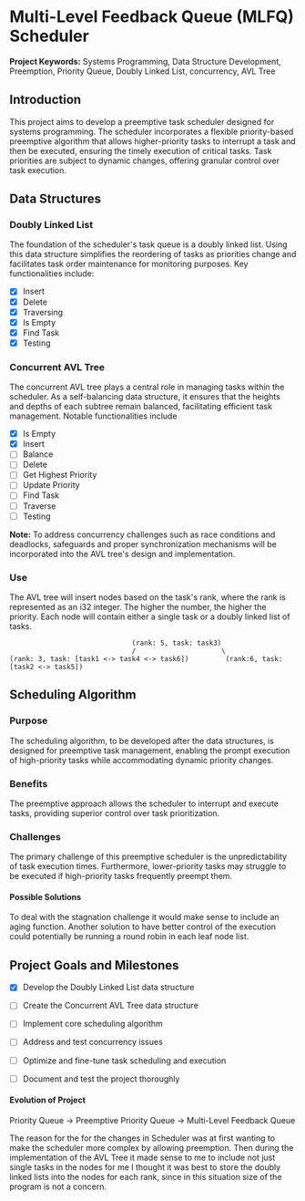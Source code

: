# Multi-Level Feedback Queue (MLFQ) Scheduler

**Project Keywords:** Systems Programming, Data Structure Development, Preemption, Priority Queue, Doubly Linked List, concurrency, AVL Tree

## Introduction

This project aims to develop a preemptive task scheduler designed for systems programming. The scheduler incorporates a flexible priority-based preemptive algorithm that allows higher-priority tasks to interrupt a task and then be executed, ensuring the timely execution of critical tasks. Task priorities are subject to dynamic changes, offering granular control over task execution.

## Data Structures
### Doubly Linked List

The foundation of the scheduler's task queue is a doubly linked list. Using this data structure simplifies the reordering of tasks as priorities change and facilitates task order maintenance for monitoring purposes. Key functionalities include:

- [x] Insert
- [x] Delete
- [x] Traversing
- [x] Is Empty
- [x] Find Task
- [X] Testing

### Concurrent AVL Tree

The concurrent AVL tree plays a central role in managing tasks within the scheduler. As a self-balancing data structure, it ensures that the heights and depths of each subtree remain balanced, facilitating efficient task management. Notable functionalities include

- [x] Is Empty
- [x] Insert
- [ ] Balance
- [ ] Delete
- [ ] Get Highest Priority 
- [ ] Update Priority
- [ ] Find Task
- [ ] Traverse
- [ ] Testing

**Note:** To address concurrency challenges such as race conditions and deadlocks, safeguards and proper synchronization mechanisms will be incorporated into the AVL tree's design and implementation.

### Use

The AVL tree will insert nodes based on the task's rank, where the rank is represented as an i32 integer. The higher the number, the higher the priority. Each node will contain either a single task or a doubly linked list of tasks.

                                  (rank: 5, task: task3)
                                  /                     \
    (rank: 3, task: [task1 <-> task4 <-> task6])         (rank:6, task: [task2 <-> task5])

## Scheduling Algorithm

### Purpose
The scheduling algorithm, to be developed after the data structures, is designed for preemptive task management, enabling the prompt execution of high-priority tasks while accommodating dynamic priority changes.

### Benefits
The preemptive approach allows the scheduler to interrupt and execute tasks, providing superior control over task prioritization.

### Challenges
The primary challenge of this preemptive scheduler is the unpredictability of task execution times. Furthermore, lower-priority tasks may struggle to be executed if high-priority tasks frequently preempt them.

#### Possible Solutions
To deal with the stagnation challenge it would make sense to include an aging function. Another solution to have better control of the execution could potentially be running a round robin in each leaf node list.

## Project Goals and Milestones

- [x] Develop the Doubly Linked List data structure
- [ ] Create the Concurrent AVL Tree data structure
- [ ] Implement core scheduling algorithm
- [ ] Address and test concurrency issues
- [ ] Optimize and fine-tune task scheduling and execution
- [ ] Document and test the project thoroughly


#### Evolution of Project
Priority Queue -> Preemptive Priority Queue -> Multi-Level Feedback Queue

The reason for the for the changes in Scheduler was at first wanting to make the scheduler more complex by allowing preemption. Then during the implementation of the AVL Tree it made sense to me to include not just single tasks in the nodes for me I thought it was best to store the doubly linked lists into the nodes for each rank, since in this situation size of the program is not a concern. 

